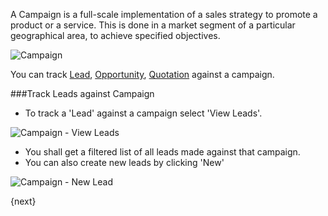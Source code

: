 A Campaign is a full-scale implementation of a sales strategy to promote a
product or a service. This is done in a market segment of a particular
geographical area, to achieve specified objectives.

<img class="screenshot" alt="Campaign" src="{{docs_base_url}}/assets/img/crm/campaign.png">

You can track [Lead]({{docs_base_url}}/user/manual/en/crm/lead.html), [Opportunity]({{docs_base_url}}/user/manual/en/crm/opportunity.html), [Quotation]({{docs_base_url}}/user/manual/en/selling/quotation.html) against a campaign.

###Track Leads against Campaign

* To track a 'Lead' against a campaign select 'View Leads'.

<img class="screenshot" alt="Campaign - View Leads" src="{{docs_base_url}}/assets/img/crm/campaign-view-leads.png">

* You shall get a filtered list of all leads made against that campaign.
* You can also create new leads by clicking 'New'

<img class="screenshot" alt="Campaign - New Lead" src="{{docs_base_url}}/assets/img/crm/campaign-new-lead.png">

{next}